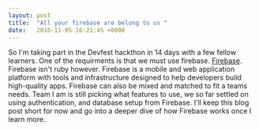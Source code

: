 ```yaml
---
layout: post
title:  "All your firebase are belong to us "
date:   2016-11-05 16:21:45 +0000
---
```




So I'm taking part in the Devfest hackthon in 14 days with a few fellow learners. One of the requirments is that we must use firebase. [Firebase](https://firebase.google.com/).  Firebase isn't ruby however. Firebase is a mobile and web application platform with tools and infrastructure designed to help developers build high-quality apps. Firebase can also be mixed and matched to fit a teams needs. Team I am is still picking what features to use, we so far settled on using authentication, and database setup from Firebase. I'll keep this blog post short for now and go into a deeper dive of how Firebase works once I learn more. 
